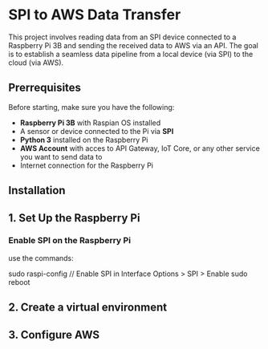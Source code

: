 # SPI to AWS Data Transfer

This project involves reading data from an SPI device connected to a Raspberry Pi 3B and sending the received data to AWS via an API.
The goal is to establish a seamless data pipeline from a local device (via SPI) to the cloud (via AWS).

## Prerrequisites

Before starting, make sure you have the following:

- **Raspberry Pi 3B** with Raspian OS installed
- A sensor or device connected to the Pi via **SPI**
- **Python 3** installed on the Raspberry Pi
- **AWS Account** with acces to API Gateway, IoT Core, or any other service you want to send data to
- Internet connection for the Raspberry Pi

## Installation

## 1. Set Up the Raspberry Pi

### Enable SPI on the Raspberry Pi

use the commands:

sudo raspi-config // Enable SPI in Interface Options > SPI > Enable
sudo reboot

## 2. Create a virtual environment

## 3. Configure AWS
